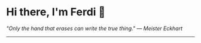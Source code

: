 <h1>Hi there, I'm Ferdi 👋</h1>

<p><em>
  "Only the hand that erases can write the true thing." — Meister Eckhart
</em></p>

---
